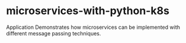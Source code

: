 # microservices-with-python-k8s
Application Demonstrates how microservices can be implemented with different message passing techniques.
